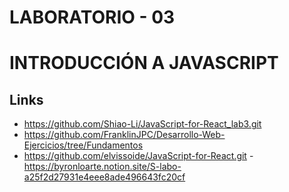 # LABORATORIO - 03
# INTRODUCCIÓN A JAVASCRIPT


## Links

- https://github.com/Shiao-Li/JavaScript-for-React_lab3.git
- https://github.com/FranklinJPC/Desarrollo-Web-Ejercicios/tree/Fundamentos
- https://github.com/elvissoide/JavaScript-for-React.git
-https://byronloarte.notion.site/S-labo-a25f2d27931e4eee8ade496643fc20cf

